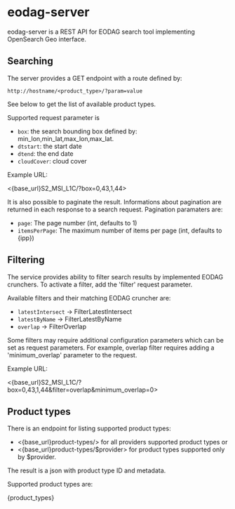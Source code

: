 # eodag-server

eodag-server is a REST API for EODAG search tool implementing OpenSearch Geo interface.


## Searching

The server provides a GET endpoint with a route defined by:

```
http://hostname/<product_type>/?param=value
```

See below to get the list of available product types.

Supported request parameter is

* `box`: the search bounding box defined by: min_lon,min_lat,max_lon,max_lat.
* `dtstart`: the start date
* `dtend`: the end date
* `cloudCover`: cloud cover

Example URL:

<{base_url}S2_MSI_L1C/?box=0,43,1,44>

It is also possible to paginate the result. Informations about pagination are returned in each response to a search
request. Pagination paramaters are:

* `page`: The page number (int, defaults to 1)
* `itemsPerPage`: The maximum number of items per page (int, defaults to {ipp})

## Filtering

The service provides ability to filter search results by implemented EODAG crunchers.
To activate a filter, add the 'filter' request parameter.

Available filters and their matching EODAG cruncher are:

* `latestIntersect` -> FilterLatestIntersect
* `latestByName` -> FilterLatestByName
* `overlap` -> FilterOverlap

Some filters may require additional configuration parameters
which can be set as request parameters.
For example, overlap filter requires adding a 'minimum_overlap' parameter to the request.

Example URL:

<{base_url}S2_MSI_L1C/?box=0,43,1,44&filter=overlap&minimum_overlap=0>

## Product types

There is an endpoint for listing supported product types:

* <{base_url}product-types/> for all providers supported product types or
* <{base_url}product-types/$provider> for product types supported only by $provider.

The result is a json with product type ID and metadata.

Supported product types are:

{product_types}
